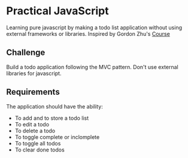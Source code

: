 
# Practical JavaScript

Learning pure javascript by making a todo list application without using external frameworks or libraries.
Inspired by Gordon Zhu's [Course](https://watchandcode.com/)

## Challenge

Build a todo application following the MVC pattern.
Don't use external libraries for javascript.

## Requirements

The application should have the ability:

* To add and to store a todo list
* To edit a todo 
* To delete a todo
* To toggle complete or inclomplete
* To toggle all todos
* To clear done todos
